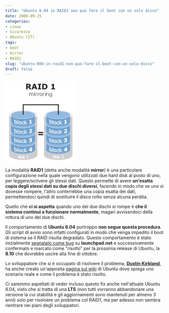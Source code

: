 ```yaml
---
title: "Ubuntu 8.04 in RAID1 non può fare il boot con un solo disco"
date: 2008-09-25
categories: 
- Linux
- Sicurezza
- Ubuntu (IT)
tags: 
- boot
- mirror
- RAID1
slug: "ubuntu-804-in-raid1-non-puo-fare-il-boot-con-un-solo-disco"
draft: false
---
```


[![raid1](raid1.jpg)]()

La modalità **RAID1** (detta anche modalità **mirror**) è una particolare configurazione nella
quale vengono utilizzati due hard disk al posto di uno, per
leggere/scrivere gli stessi dati. Questo permette di avere **un'esatta
copia degli stessi dati su due dischi diversi**, facendo in modo che se
uno si dovesse rompere, l'altro conterrebbe una copia esatta dei dati,
permettendoci quindi di sostituire il disco rotto senza alcuna perdita.

Quello che **ci si aspetta** quando uno dei due dischi si rompe è **che
il sistema continui a funzionare normalmente**, magari avvisandoci della
rottura di uno dei due dischi.

Il comportamento di **Ubuntu 8.04** purtroppo **non segue questa
procedura**. Gli script di avvio sono infatti configurati in modo che
venga impedito il boot di sistema se il RAID risulta degradato. Questo
comportamento è stato inizialmente [segnalato come bug](https://bugs.launchpad.net/initramfs-tools/+bug/120375) su
**launchpad.net** e successivamente confermato e marcato come "risolto"
per la prossima release di Ubuntu, la **8.10** che dovrebbe uscire alla
fine di ottobre.

Lo sviluppatore che si è occupato di risolvere il problema, [**Dustin Kirkland**](https://launchpad.net/~kirkland), ha anche creato
un'apposita [pagina sul wiki](https://wiki.ubuntu.com/BootDegradedRaid)
di Ubuntu dove spiega uno scenario reale e come il problema è stato
risolto.

Ci saremmo aspettati di veder incluso questo fix anche nell'attuale
Ubuntu 8.04, visto che si tratta di una **LTS** (non tutti vorranno
abbandonare una versione la cui stabilità e gli aggiornamenti sono
mantenuti per almeno 3 anni) solo per risolvere un problema col RAID1,
ma per adesso non sembra rientrare nei piani degli sviluppatori.

